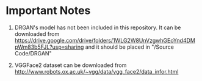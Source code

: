 Important Notes
===============

1) DRGAN's model has not been included in this repository. It can be downloaded from https://drive.google.com/drive/folders/1WLG2W8UnVzgwhGEoYnd4DMpWm83b5FJL?usp=sharing and it should be placed in "/Source Code/DRGAN"

2) VGGFace2 dataset can be downloaded from http://www.robots.ox.ac.uk/~vgg/data/vgg_face2/data_infor.html
